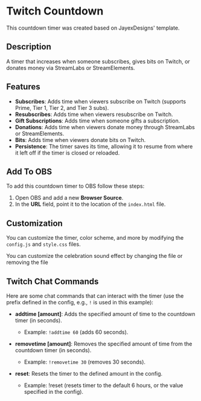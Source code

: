 
# Twitch Countdown

This countdown timer was created based on JayexDesigns' template.

## Description

A timer that increases when someone subscribes, gives bits on Twitch, or donates money via StreamLabs or StreamElements.

## Features

- **Subscribes**: Adds time when viewers subscribe on Twitch (supports Prime, Tier 1, Tier 2, and Tier 3 subs).
- **Resubscribes**: Adds time when viewers resubscribe on Twitch.
- **Gift Subscriptions**: Adds time when someone gifts a subscription.
- **Donations**: Adds time when viewers donate money through StreamLabs or StreamElements.
- **Bits**: Adds time when viewers donate bits on Twitch.
- **Persistence**: The timer saves its time, allowing it to resume from where it left off if the timer is closed or reloaded.

## Add To OBS

To add this countdown timer to OBS follow these steps:

1. Open OBS and add a new **Browser Source**.
2. In the **URL** field, point it to the location of the `index.html` file.

## Customization

You can customize the timer, color scheme, and more by modifying the `config.js` and `style.css` files.

You can customize the celebration sound effect by changing the file or removing the file

## Twitch Chat Commands

Here are some chat commands that can interact with the timer (use the prefix defined in the config, e.g., `!` is used in this example):

- **addtime [amount]**: Adds the specified amount of time to the countdown timer (in seconds).
    - Example: `!addtime 60` (adds 60 seconds).
  
- **removetime [amount]**: Removes the specified amount of time from the countdown timer (in seconds).
    - Example: `!removetime 30` (removes 30 seconds).

- **reset**: Resets the timer to the defined amount in the config.
    - Example: !reset (resets timer to the default 6 hours, or the value specified in the config).
